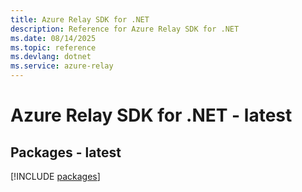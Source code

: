 ```yaml
---
title: Azure Relay SDK for .NET
description: Reference for Azure Relay SDK for .NET
ms.date: 08/14/2025
ms.topic: reference
ms.devlang: dotnet
ms.service: azure-relay
---
```

# Azure Relay SDK for .NET - latest
## Packages - latest
[!INCLUDE [packages](relay-index.md)]